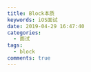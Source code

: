 ```yaml
---
title: Block本质
keywords: iOS面试
date: 2019-04-29 16:47:40
categories: 
  - 面试
tags:
  - block
comments: true
---
```


